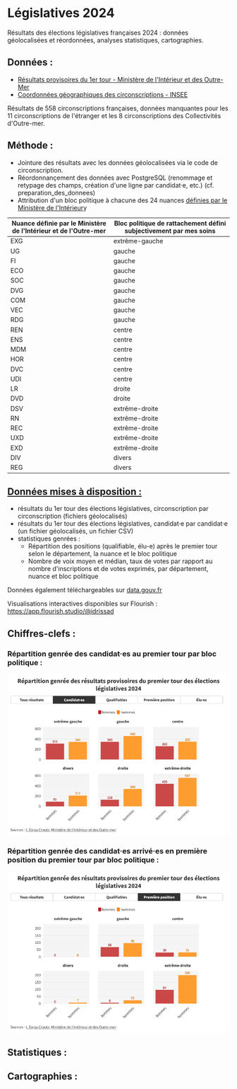 # Législatives 2024

Résultats des élections législatives françaises 2024 : données géolocalisées et réordonnées, analyses statistiques, cartographies.

## Données :

- [Résultats provisoires du 1er tour - Ministère de l'Intérieur et des Outre-Mer](https://www.data.gouv.fr/fr/datasets/elections-legislatives-des-30-juin-et-7-juillet-2024-resultats-provisoires-du-1er-tour/)
- [Coordonnées géographiques des circonscriptions - INSEE](https://www.insee.fr/fr/statistiques/6441661?sommaire=6436478)

Résultats de 558 circonscriptions françaises, données manquantes pour les 11 circonscriptions de l'étranger et les 8 circonscriptions des Collectivités d'Outre-mer.

## Méthode :

- Jointure des résultats avec les données géolocalisées via le code de circonscription.
- Réordonnançement des données avec PostgreSQL (renommage et retypage des champs, création d'une ligne par candidat·e, etc.) (cf. preparation_des_donnees)
- Attribution d'un bloc politique à chacune des 24 nuances [définies par le Ministère de l'Intérieur](https://www.resultats-elections.interieur.gouv.fr/legislatives2024/referentiel.html)y

| Nuance définie par le Ministère de l'Intérieur et de l'Outre-mer | Bloc politique de rattachement défini subjectivement par mes soins |
| ---------------------------------------------------------------- | ------------------------------------------------------------------ |
| EXG                                                              | extrême-gauche                                                     |
| UG                                                               | gauche                                                             |
| FI                                                               | gauche                                                             |
| ECO                                                              | gauche                                                             |
| SOC                                                              | gauche                                                             |
| DVG                                                              | gauche                                                             |
| COM                                                              | gauche                                                             |
| VEC                                                              | gauche                                                             |
| RDG                                                              | gauche                                                             |
| REN                                                              | centre                                                             |
| ENS                                                              | centre                                                             |
| MDM                                                              | centre                                                             |
| HOR                                                              | centre                                                             |
| DVC                                                              | centre                                                             |
| UDI                                                              | centre                                                             |
| LR                                                               | droite                                                             |
| DVD                                                              | droite                                                             |
| DSV                                                              | extrême-droite                                                     |
| RN                                                               | extrême-droite                                                     |
| REC                                                              | extrême-droite                                                     |
| UXD                                                              | extrême-droite                                                     |
| EXD                                                              | extrême-droite                                                     |
| DIV                                                              | divers                                                             |
| REG                                                              | divers                                                             |

## [Données mises à disposition :](donnees_produites/)

- résultats du 1er tour des élections législatives, circonscription par circonscription (fichiers géolocalisés)
- résultats du 1er tour des élections législatives, candidat·e par candidat·e (un fichier géolocalisés, un fichier CSV)
- statistiques genrées :
  - Répartition des positions (qualifiable, élu-e) après le premier tour selon le département, la nuance et le bloc politique
  - Nombre de voix moyen et médian, taux de votes par rapport au nombre d'inscriptions et de votes exprimés, par département, nuance et bloc politique

Données également téléchargeables sur [data.gouv.fr](https://www.data.gouv.fr/fr/datasets/resultats-provisoires-des-elections-legislatives-francaises-2024-donnees-geolocalisees/)

Visualisations interactives disponibles sur Flourish : https://app.flourish.studio/@idrissad

## Chiffres-clefs :

### Répartition genrée des candidat·es au premier tour par bloc politique :
![Répartition genrée des candidat·es par bloc politique](/visualisations/Répartition%20genrée%20par%20bloc%20politique%20-%20candidat-es.png)

### Répartition genrée des candidat·es arrivé·es en première position du premier tour par bloc politique :
![Répartition genrée des candidat·es arrivé·es en première position du premier tour par bloc politique](/visualisations/Répartition%20genrée%20par%20bloc%20politique%20-%20première%20position.png)


## Statistiques :

## Cartographies :
